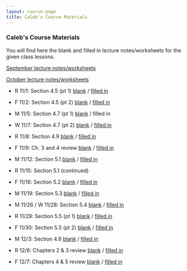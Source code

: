 ```yaml
---
layout: course-page
title: Caleb's Course Materials
---
```


### Caleb's Course Materials

You will find here the blank and filled in lecture notes/worksheets for the given class lessons.


[September lecture notes/worksheets](cmf02s)

[October lecture notes/worksheets](cmf02o)

* R 11/1: Section 4.5 (pt 1) [blank](assets/caleb/ch4/4-5-part1_blank.pdf)  /  [filled in](assets/caleb/ch4/4-5-part1_comp.pdf)
* F 11/2: Section 4.5 (pt 2) [blank](assets/caleb/ch4/4-5-part2_blank.pdf)  /  [filled in](assets/caleb/ch4/4-5-part2_comp.pdf)

* M 11/5: Section 4.7 (pt 1) [blank](assets/caleb/ch4/4-7-part1_blank.pdf)  /  filled in
* W 11/7: Section 4.7 (pt 2) [blank](assets/caleb/ch4/4-7-part2_blank.pdf)  /  [filled in](assets/caleb/ch4/4-7-part2_comp.pdf)
* R 11/8: Section 4.9 [blank](assets/caleb/ch4/4-9_blank.pdf)  /  [filled in](assets/caleb/ch4/4-9_comp.pdf)
* F 11/9: Ch. 3 and 4 review [blank](assets/caleb/ch4/Ch_3-4_Review_blank.pdf)  /  [filled in](assets/caleb/ch4/Ch_3-4_Review_comp.pdf)

* M 11/12: Section 5.1 [blank](assets/caleb/ch5/5-1_blank.pdf)  /  [filled in](assets/caleb/ch5/5-1_comp.pdf)
* R 11/15: Section 5.1 (continued)
* F 11/16: Section 5.2 [blank](assets/caleb/ch5/5-2_blank.pdf)  /  [filled in](assets/caleb/ch5/5-2_comp.pdf)

* M 11/19: Section 5.3 [blank](assets/caleb/ch5/5-3_blank.pdf)  /  [filled in](assets/caleb/ch5/5-3_comp.pdf)

* M 11/26 / W 11/28: Section 5.4 [blank](assets/caleb/ch5/5-4_blank.pdf)  /  [filled in](assets/caleb/ch5/5-4_comp.pdf)
* R 11/29: Section 5.5 (pt 1) [blank](assets/caleb/ch5/5-5-part1_blank.pdf)  /  [filled in](assets/caleb/ch5/5-5-part1_comp.pdf)
* F 11/30: Section 5.5 (pt 2) [blank](assets/caleb/ch5/5-5-part2_blank.pdf)  /  [filled in](assets/caleb/ch5/5-5-part2_comp.pdf)

* M 12/3: Section 4.8 [blank](assets/caleb/ch4/4-8_blank.pdf)  /  [filled in](assets/caleb/ch4/4-8_comp.pdf)
* R 12/6: Chapters 2 & 3 review [blank](assets/caleb/review/Chapter-2-3.pdf)  /  [filled in](assets/caleb/review/Chapter-2-3_comp.pdf)
* F 12/7: Chapters 4 & 5 review [blank](assets/caleb/review/Chapter-4-5.pdf)  /  [filled in](assets/caleb/review/Chapter-4-5_comp.pdf)
